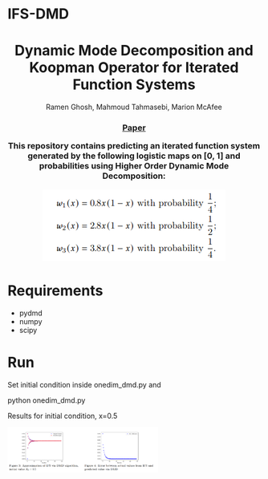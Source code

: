 # IFS-DMD

<p align="center">
  <h1 align="center">Dynamic Mode Decomposition and Koopman Operator for Iterated Function Systems</h1>
  <p align="center">
    Ramen Ghosh, Mahmoud Tahmasebi, Marion McAfee
  </p>
  <h3 align="center"><a href="https://ieeexplore.ieee.org/document/10284085">Paper</a>
  <div align="center"></div>
</p>

This repository contains predicting an iterated function system generated by the following logistic maps on [0, 1] and probabilities using Higher Order Dynamic Mode Decomposition:

![alt text](ifs.png)

# Requirements

* pydmd
* numpy 
* scipy

# Run

Set initial condition inside onedim_dmd.py and

python onedim_dmd.py


Results for initial condition, x=0.5

<img
  src="resutls.png"
  alt="Alt text"
  title="Optional title"
  style="display: inline-block; margin: 0 auto; max-width: 300px">
